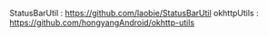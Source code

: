 StatusBarUtil : https://github.com/laobie/StatusBarUtil
okhttpUtils : https://github.com/hongyangAndroid/okhttp-utils